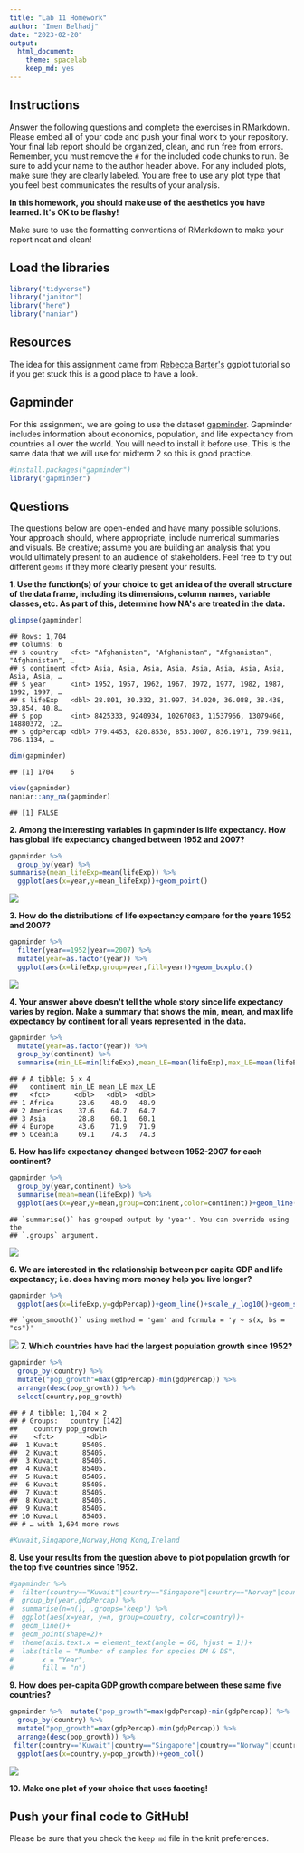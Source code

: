 ```yaml
---
title: "Lab 11 Homework"
author: "Imen Belhadj"
date: "2023-02-20"
output:
  html_document: 
    theme: spacelab
    keep_md: yes
---
```




## Instructions
Answer the following questions and complete the exercises in RMarkdown. Please embed all of your code and push your final work to your repository. Your final lab report should be organized, clean, and run free from errors. Remember, you must remove the `#` for the included code chunks to run. Be sure to add your name to the author header above. For any included plots, make sure they are clearly labeled. You are free to use any plot type that you feel best communicates the results of your analysis.  

**In this homework, you should make use of the aesthetics you have learned. It's OK to be flashy!**

Make sure to use the formatting conventions of RMarkdown to make your report neat and clean!  

## Load the libraries

```r
library("tidyverse")
library("janitor")
library("here")
library("naniar")
```

## Resources
The idea for this assignment came from [Rebecca Barter's](http://www.rebeccabarter.com/blog/2017-11-17-ggplot2_tutorial/) ggplot tutorial so if you get stuck this is a good place to have a look.  

## Gapminder
For this assignment, we are going to use the dataset [gapminder](https://cran.r-project.org/web/packages/gapminder/index.html). Gapminder includes information about economics, population, and life expectancy from countries all over the world. You will need to install it before use. This is the same data that we will use for midterm 2 so this is good practice.

```r
#install.packages("gapminder")
library("gapminder")
```

## Questions
The questions below are open-ended and have many possible solutions. Your approach should, where appropriate, include numerical summaries and visuals. Be creative; assume you are building an analysis that you would ultimately present to an audience of stakeholders. Feel free to try out different `geoms` if they more clearly present your results.  

**1. Use the function(s) of your choice to get an idea of the overall structure of the data frame, including its dimensions, column names, variable classes, etc. As part of this, determine how NA's are treated in the data.** 

```r
glimpse(gapminder)
```

```
## Rows: 1,704
## Columns: 6
## $ country   <fct> "Afghanistan", "Afghanistan", "Afghanistan", "Afghanistan", …
## $ continent <fct> Asia, Asia, Asia, Asia, Asia, Asia, Asia, Asia, Asia, Asia, …
## $ year      <int> 1952, 1957, 1962, 1967, 1972, 1977, 1982, 1987, 1992, 1997, …
## $ lifeExp   <dbl> 28.801, 30.332, 31.997, 34.020, 36.088, 38.438, 39.854, 40.8…
## $ pop       <int> 8425333, 9240934, 10267083, 11537966, 13079460, 14880372, 12…
## $ gdpPercap <dbl> 779.4453, 820.8530, 853.1007, 836.1971, 739.9811, 786.1134, …
```


```r
dim(gapminder)
```

```
## [1] 1704    6
```

```r
view(gapminder)
naniar::any_na(gapminder)
```

```
## [1] FALSE
```

**2. Among the interesting variables in gapminder is life expectancy. How has global life expectancy changed between 1952 and 2007?**

```r
gapminder %>% 
  group_by(year) %>% 
summarise(mean_lifeExp=mean(lifeExp)) %>% 
  ggplot(aes(x=year,y=mean_lifeExp))+geom_point()
```

![](lab11_hw_files/figure-html/unnamed-chunk-6-1.png)<!-- -->

**3. How do the distributions of life expectancy compare for the years 1952 and 2007?**

```r
gapminder %>% 
  filter(year==1952|year==2007) %>% 
  mutate(year=as.factor(year)) %>% 
  ggplot(aes(x=lifeExp,group=year,fill=year))+geom_boxplot()
```

![](lab11_hw_files/figure-html/unnamed-chunk-7-1.png)<!-- -->


**4. Your answer above doesn't tell the whole story since life expectancy varies by region. Make a summary that shows the min, mean, and max life expectancy by continent for all years represented in the data.**


```r
gapminder %>% 
  mutate(year=as.factor(year)) %>% 
  group_by(continent) %>% 
  summarise(min_LE=min(lifeExp),mean_LE=mean(lifeExp),max_LE=mean(lifeExp)) 
```

```
## # A tibble: 5 × 4
##   continent min_LE mean_LE max_LE
##   <fct>      <dbl>   <dbl>  <dbl>
## 1 Africa      23.6    48.9   48.9
## 2 Americas    37.6    64.7   64.7
## 3 Asia        28.8    60.1   60.1
## 4 Europe      43.6    71.9   71.9
## 5 Oceania     69.1    74.3   74.3
```
**5. How has life expectancy changed between 1952-2007 for each continent?**

```r
gapminder %>% 
  group_by(year,continent) %>% 
  summarise(mean=mean(lifeExp)) %>% 
  ggplot(aes(x=year,y=mean,group=continent,color=continent))+geom_line()
```

```
## `summarise()` has grouped output by 'year'. You can override using the
## `.groups` argument.
```

![](lab11_hw_files/figure-html/unnamed-chunk-9-1.png)<!-- -->

**6. We are interested in the relationship between per capita GDP and life expectancy; i.e. does having more money help you live longer?**

```r
gapminder %>%
  ggplot(aes(x=lifeExp,y=gdpPercap))+geom_line()+scale_y_log10()+geom_smooth()
```

```
## `geom_smooth()` using method = 'gam' and formula = 'y ~ s(x, bs = "cs")'
```

![](lab11_hw_files/figure-html/unnamed-chunk-10-1.png)<!-- -->
**7. Which countries have had the largest population growth since 1952?**

```r
gapminder %>% 
  group_by(country) %>% 
  mutate("pop_growth"=max(gdpPercap)-min(gdpPercap)) %>% 
  arrange(desc(pop_growth)) %>% 
  select(country,pop_growth)
```

```
## # A tibble: 1,704 × 2
## # Groups:   country [142]
##    country pop_growth
##    <fct>        <dbl>
##  1 Kuwait      85405.
##  2 Kuwait      85405.
##  3 Kuwait      85405.
##  4 Kuwait      85405.
##  5 Kuwait      85405.
##  6 Kuwait      85405.
##  7 Kuwait      85405.
##  8 Kuwait      85405.
##  9 Kuwait      85405.
## 10 Kuwait      85405.
## # … with 1,694 more rows
```

```r
#Kuwait,Singapore,Norway,Hong Kong,Ireland
```

**8. Use your results from the question above to plot population growth for the top five countries since 1952.**

```r
#gapminder %>% 
#  filter(country=="Kuwait"|country=="Singapore"|country=="Norway"|country=="Hong Kong, China"|country=="Ireland") %>% 
#  group_by(year,gdpPercap) %>% 
#  summarise(n=n(), .groups='keep') %>% 
#  ggplot(aes(x=year, y=n, group=country, color=country))+
#  geom_line()+
#  geom_point(shape=2)+
#  theme(axis.text.x = element_text(angle = 60, hjust = 1))+
#  labs(title = "Number of samples for species DM & DS",
#       x = "Year",
#       fill = "n")
```

**9. How does per-capita GDP growth compare between these same five countries?**

```r
gapminder %>%  mutate("pop_growth"=max(gdpPercap)-min(gdpPercap)) %>% 
  group_by(country) %>% 
  mutate("pop_growth"=max(gdpPercap)-min(gdpPercap)) %>% 
  arrange(desc(pop_growth)) %>% 
 filter(country=="Kuwait"|country=="Singapore"|country=="Norway"|country=="Hong Kong, China"|country=="Ireland") %>% 
  ggplot(aes(x=country,y=pop_growth))+geom_col()
```

![](lab11_hw_files/figure-html/unnamed-chunk-13-1.png)<!-- -->

**10. Make one plot of your choice that uses faceting!**



## Push your final code to GitHub!
Please be sure that you check the `keep md` file in the knit preferences. 

